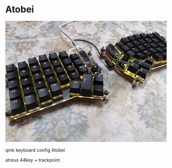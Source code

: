 # Atobei

![image](https://github.com/ouser555/ErgoKnife/blob/main/pic/kbpic%20(12).jpg)

qmk keyboard config Atobei

atreus 44key + trackpoint
